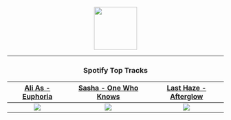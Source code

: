 <p align="center">
  <a href="https://www.tobiasmichael.de">
    <img src="https://tobiasmichael.de/assets/logo.gif" width="100" height="100"/>
  </a>
</p>

---

<h3 align="center">Spotify Top Tracks</h3>

[Ali As - Euphoria](https://open.spotify.com/track/7jQelqqyroo6OFr9X5YmEP)|[Sasha - One Who Knows](https://open.spotify.com/track/6aPHrqofy0wn3kScNXobGx)|[Last Haze - Afterglow](https://open.spotify.com/track/18NxLkmpzpR1fJ93DBrwXP)
:---:|:----:|:----:
<img src="https://i.scdn.co/image/ab67616d00001e02c45629c4757c7051b355d933"/>|<img src="https://i.scdn.co/image/ab67616d00001e022d942451fecec53b924f88cf"/>|<img src="https://i.scdn.co/image/ab67616d00001e02e14a48354124acf72ef89c4a"/>